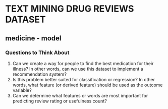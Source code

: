 # TEXT MINING DRUG REVIEWS DATASET

## medicine - model

### Questions to Think About
1. Can we create a way for people to find the best medication for their illness? In other words, can we use this dataset to implement a recommendation system?
2. Is this problem better suited for classification or regression? In other words, what feature (or derived feature) should be used as the outcome variable?
3. Can we determine what features or words are most important for predicting review rating or usefulness count?
 
